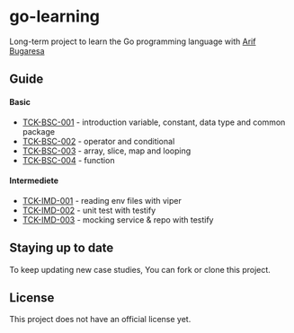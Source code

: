 # go-learning
Long-term project to learn the Go programming language with [Arif Bugaresa](https://www.linkedin.com/in/arifbugaresa/)

## Guide
#### Basic
* [TCK-BSC-001](https://github.com/arifbugaresa/go-learning/tree/TCK-BSC-001) - introduction variable, constant, data type and common package 
* [TCK-BSC-002](https://github.com/arifbugaresa/go-learning/tree/TCK-BSC-002) - operator and conditional 
* [TCK-BSC-003](https://github.com/arifbugaresa/go-learning/tree/TCK-BSC-003) - array, slice, map and looping
* [TCK-BSC-004](https://github.com/arifbugaresa/go-learning/tree/TCK-BSC-004) - function

#### Intermediete
* [TCK-IMD-001](https://github.com/arifbugaresa/go-learning/tree/TCK-IMD-001) - reading env files with viper 
* [TCK-IMD-002](https://github.com/arifbugaresa/go-learning/tree/TCK-IMD-002) - unit test with testify 
* [TCK-IMD-003](https://github.com/arifbugaresa/go-learning/tree/TCK-IMD-003) - mocking service & repo with testify

## Staying up to date
To keep updating new case studies, You can fork or clone this project.

## License
This project does not have an official license yet.